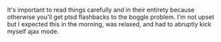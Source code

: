It's important to read things carefully and in their entirety because otherwise
you'll get ptsd flashbacks to the boggle problem.  I'm not upset but I expected
this in the morning, was relaxed, and had to abruptly kick myself ajax mode.
